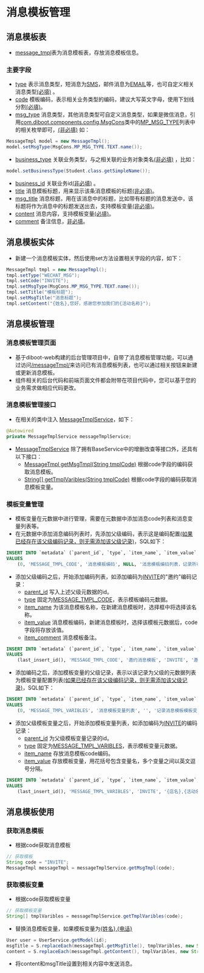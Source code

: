 # 消息模板管理

## 消息模板表

* [message_tmpl]()表为消息模板表，存放消息模板信息。

### 主要字段
* [type]() 表示消息类型，短消息为[SMS]()，邮件消息为[EMAIL]()等，也可自定义相关消息类型[(必填)]() 。
* [code]() 模板编码，表示相关业务类型的编码，建议大写英文字母，使用下划线分割[(必填)]()。 
* [msg_type]() 消息类型，其他消息类型可自定义消息类型，如果是微信消息，引用[com.diboot.components.config.MsgCons]()类中的[MP_MSG_TYPE]()列表中的相关枚举即可，[(非必填)]() 如：

```java
MessageTmpl model = new MessageTmpl();
model.setMsgType(MsgCons.MP_MSG_TYPE.TEXT.name());
```

* [business_type]() 关联业务类型，与之相关联的业务对象类名[(非必填)]() ，比如：

```java
model.setBusinessType(Student.class.getSimpleName());
```

* [business_id]() 关联业务id[(非必填)]() 。
* [title]() 消息模板标题，用来显示该条消息模板的标题[(非必填)]()。
* [msg_title]() 消息标题，用在该消息中的标题，比如带有标题的消息发送中，该标题将作为消息中的标题发送出去，支持模板变量[(非必填)]()。
* [content]() 消息内容，支持模板变量[(必填)]()。
* [comment]() 备注信息，[非必填]()。

## 消息模板实体

* 新建一个消息模板实体，然后使用set方法设置相关字段的内容，如下：

```java
MessageTmpl tmpl = new MessageTmpl();
tmpl.setType("WECHAT_MSG");
tmpl.setCode("INVITE");
tmpl.setMsgType(MsgCons.MP_MSG_TYPE.TEXT.name());
tmpl.setTitle("模板标题");
tmpl.setMsgTitle("消息标题");
tmpl.setContent("{姓名},您好，感谢您参加我们的{活动名称}");
```

## 消息模板管理

### 消息模板管理页面

* 基于diboot-web构建的后台管理项目中，自带了消息模板管理功能，可以通过访问[/messageTmpl/]()来访问已有消息模板列表，也可以通过相关按钮来新建或更新消息模板。
* 组件相关的后台代码和前端页面文件都会附带在项目代码中，您可以基于您的业务需求做相应代码更改。

### 消息模板管理接口

* 在相关的类中注入 [MessageTmplService]()，如下：

```java
@Autowired
private MessageTmplService messageTmplService;
```

* [MessageTmplService]() 除了拥有BaseService中的增删改查等接口外，还具有以下接口：
    * [MessageTmpl getMsgTmpl(String tmplCode)]() 根据code字段的编码获取消息模板。
    * [String[] getTmplVaribles(String tmplCode)]() 根据code字段的编码获取消息模板变量。
    
### 模板变量管理

* 模板变量在元数据中进行管理，需要在元数据中添加消息code列表和消息变量列表等。
* 在元数据中添加消息编码列表时，先添加父级编码，表示这是编码配置[(如果已经存在该父级编码记录，则无需添加该父级记录)]()，SQL如下：

```sql
INSERT INTO `metadata` (`parent_id`, `type`, `item_name`, `item_value`, `comment`, `sort_id`, `system`, `editable`)
VALUES
	(0, 'MESSAGE_TMPL_CODE', '消息模板编码', NULL, '消息模板编码列表，记录所有消息模板的编码列表信息', 1, 1, 1);
```

* 添加父级编码之后，开始添加编码列表，如添加编码为[INVITE]()的"邀约"编码记录：
    * [parent_id]() 写入上述父级元数据的id。
    * [type]() 固定为[MESSAGE_TMPL_CODE]()，表示模板编码元数据。
    * [item_name]() 为该消息模板名称，在新建消息模板时，选择框中将选择该名称。
    * [item_value]() 消息模板编码，新建消息模板时，选择该模板元数据后，code字段将存放该值。
    * [item_comment]() 消息模板备注。

```sql
INSERT INTO `metadata` (`parent_id`, `type`, `item_name`, `item_value`, `comment`, `sort_id`, `system`, `editable`)
VALUES
	(last_insert_id(), 'MESSAGE_TMPL_CODE', '邀约消息模板', 'INVITE', '邀约活动时发送', 1, 1, 1);
```

* 添加编码之后，添加模板变量的父级记录，表示以该记录为父级的元数据列表为模板变量配置列表[(如果已经存在该父级编码记录，则无需添加该父级记录)]()，SQL如下：

```sql
INSERT INTO `metadata` (`parent_id`, `type`, `item_name`, `item_value`, `comment`, `sort_id`, `system`, `editable`)
VALUES
	(0, 'MESSAGE_TMPL_VARIBLES', '消息模板变量列表', '', '记录消息模板模板变量列表，以英文逗号分隔，模板变量内不能含有英文逗号', 1, 1, 1);
```

* 添加父级模板变量之后，开始添加模板变量列表，如添加编码为[INVITE]()的编码记录：
    * [parent_id]() 为父级模板变量记录的id。
    * [type]() 固定为[MESSAGE_TMPL_VARIBLES]()，表示模板变量元数据。
    * [item_name]() 存放消息模板code编码。
    * [item_value]() 存放模板变量，用花括号包含变量名，多个变量之间以英文逗号分隔。

```sql
INSERT INTO `metadata` (`parent_id`, `type`, `item_name`, `item_value`, `comment`, `sort_id`, `system`, `editable`)
VALUES
	(last_insert_id(), 'MESSAGE_TMPL_VARIBLES', 'INVITE', '{店名},{活动名},{邀约码},{有效期}', NULL, 1, 1, 1);

```
    
## 消息模板使用

### 获取消息模板

* 根据code获取消息模板

```java
// 获取模板
String code = "INVITE";
MessageTmpl messageTmpl = messageTmplService.getMsgTmpl(code);
```

### 获取模板变量

* 根据code获取模板变量

```java
// 获取模板变量
String[] tmplVaribles = messageTmplService.getTmplVaribles(code);
```

* 替换消息模板变量，如果模板变量为[{姓名},{电话}]()

```java
User user = UserService.getModel(id);
msgTitle = S.replaceEach(messageTmpl.getMsgTitle(), tmplVaribles, new String[]{user.getRealname(), user.getMobile()});
content = S.replaceEach(messageTmpl.getContent(), tmplVaribles, new String[]{user.getRealname(), user.getMobile()});
```

* 将content和msgTitle设置到相关内容中发送消息。